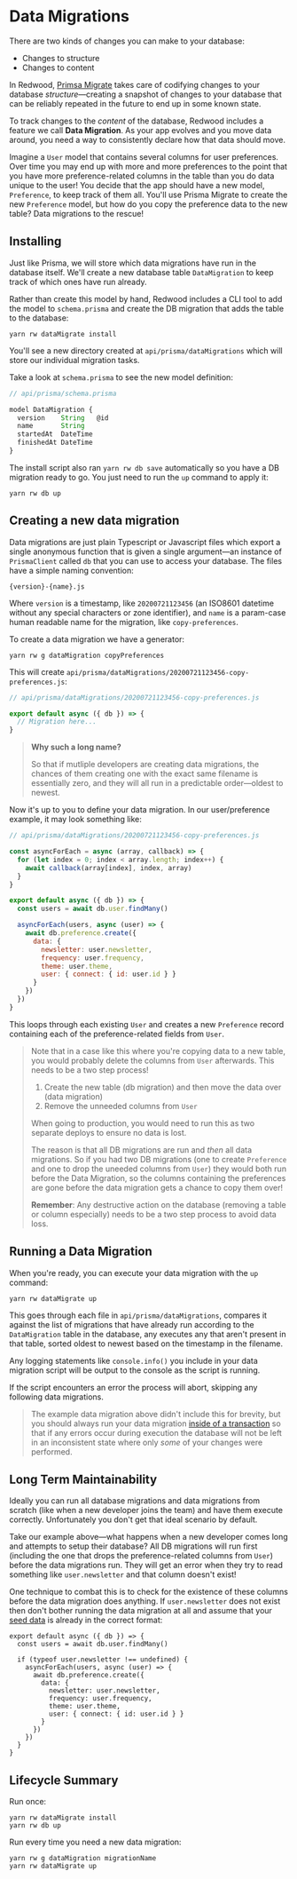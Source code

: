 # Data Migrations

There are two kinds of changes you can make to your database:

* Changes to structure
* Changes to content

In Redwood, [Primsa Migrate](https://www.prisma.io/docs/reference/tools-and-interfaces/prisma-migrate) takes care of codifying changes to your database *structure*—creating a snapshot of changes to your database that can be reliably repeated in the future to end up in some known state.

To track changes to the *content* of the database, Redwood includes a feature we call **Data Migration**. As your app evolves and you move data around, you need a way to consistently declare how that data should move.

Imagine a `User` model that contains several columns for user preferences. Over time you may end up with more and more preferences to the point that you have more preference-related columns in the table than you do data unique to the user! You decide that the app should have a new model, `Preference`, to keep track of them all. You'll use Prisma Migrate to create the new `Preference` model, but how do you copy the preference data to the new table? Data migrations to the rescue!

## Installing

Just like Prisma, we will store which data migrations have run in the database itself. We'll create a new database table `DataMigration` to keep track of which ones have run already.

Rather than create this model by hand, Redwood includes a CLI tool to add the model to `schema.prisma` and create the DB migration that adds the table to the database:

    yarn rw dataMigrate install

You'll see a new directory created at `api/prisma/dataMigrations` which will store our individual migration tasks.

Take a look at `schema.prisma` to see the new model definition:

```javascript
// api/prisma/schema.prisma

model DataMigration {
  version    String   @id
  name       String
  startedAt  DateTime
  finishedAt DateTime
}
```

The install script also ran `yarn rw db save` automatically so you have a DB migration ready to go. You just need to run the `up` command to apply it:

    yarn rw db up

## Creating a new data migration

Data migrations are just plain Typescript or Javascript files which export a single anonymous function that is given a single argument—an instance of `PrismaClient` called `db` that you can use to access your database. The files have a simple naming convention:

    {version}-{name}.js

Where `version` is a timestamp, like `20200721123456` (an ISO8601 datetime without any special characters or zone identifier), and `name` is a param-case human readable name for the migration, like `copy-preferences`.

To create a data migration we have a generator:

    yarn rw g dataMigration copyPreferences

This will create `api/prisma/dataMigrations/20200721123456-copy-preferences.js`:

```javascript
// api/prisma/dataMigrations/20200721123456-copy-preferences.js

export default async ({ db }) => {
  // Migration here...
}
```

> **Why such a long name?**
>
> So that if mutliple developers are creating data migrations, the chances of them creating one with the exact same filename is essentially zero, and they will all run in a predictable order—oldest to newest.

Now it's up to you to define your data migration. In our user/preference example, it may look something like:

```javascript
// api/prisma/dataMigrations/20200721123456-copy-preferences.js

const asyncForEach = async (array, callback) => {
  for (let index = 0; index < array.length; index++) {
    await callback(array[index], index, array)
  }
}

export default async ({ db }) => {
  const users = await db.user.findMany()

  asyncForEach(users, async (user) => {
    await db.preference.create({
      data: {
        newsletter: user.newsletter,
        frequency: user.frequency,
        theme: user.theme,
        user: { connect: { id: user.id } }
      }
    })
  })
}
```

This loops through each existing `User` and creates a new `Preference` record containing each of the preference-related fields from `User`.

> Note that in a case like this where you're copying data to a new table, you would probably delete the columns from `User` afterwards. This needs to be a two step process!
>
> 1. Create the new table (db migration) and then move the data over (data migration)
> 2. Remove the unneeded columns from `User`
>
> When going to production, you would need to run this as two separate deploys to ensure no data is lost.
>
> The reason is that all DB migrations are run and *then* all data migrations. So if you had two DB migrations (one to create `Preference` and one to drop the uneeded columns from `User`) they would both run before the Data Migration, so the columns containing the preferences are gone before the data migration gets a chance to copy them over!
>
> **Remember**: Any destructive action on the database (removing a table or column especially) needs to be a two step process to avoid data loss.

## Running a Data Migration

When you're ready, you can execute your data migration with the `up` command:

    yarn rw dataMigrate up

This goes through each file in `api/prisma/dataMigrations`, compares it against the list of migrations that have already run according to the `DataMigration` table in the database, any executes any that aren't present in that table, sorted oldest to newest based on the timestamp in the filename.

Any logging statements like `console.info()` you include in your data migration script will be output to the console as the script is running.

If the script encounters an error the process will abort, skipping any following data migrations.

> The example data migration above didn't include this for brevity, but you should always run your data migration [inside of a transaction](https://www.prisma.io/docs/reference/tools-and-interfaces/prisma-client/transactions#bulk-operations-experimental) so that if any errors occur during execution the database will not be left in an inconsistent state where only *some* of your changes were performed.

## Long Term Maintainability

Ideally you can run all database migrations and data migrations from scratch (like when a new developer joins the team) and have them execute correctly. Unfortunately you don't get that ideal scenario by default.

Take our example above—what happens when a new developer comes long and attempts to setup their database? All DB migrations will run first (including the one that drops the preference-related columns from `User`) before the data migrations run. They will get an error when they try to read something like `user.newsletter` and that column doesn't exist!

One technique to combat this is to check for the existence of these columns before the data migration does anything. If `user.newsletter` does not exist then don't bother running the data migration at all and assume that your [seed data](https://redwoodjs.com/docs/cli-commands.html#seed) is already in the correct format:

```javascript{4,15}
export default async ({ db }) => {
  const users = await db.user.findMany()

  if (typeof user.newsletter !== undefined) {
    asyncForEach(users, async (user) => {
      await db.preference.create({
        data: {
          newsletter: user.newsletter,
          frequency: user.frequency,
          theme: user.theme,
          user: { connect: { id: user.id } }
        }
      })
    })
  }
}
```

## Lifecycle Summary

Run once:

    yarn rw dataMigrate install
    yarn rw db up

Run every time you need a new data migration:

    yarn rw g dataMigration migrationName
    yarn rw dataMigrate up

